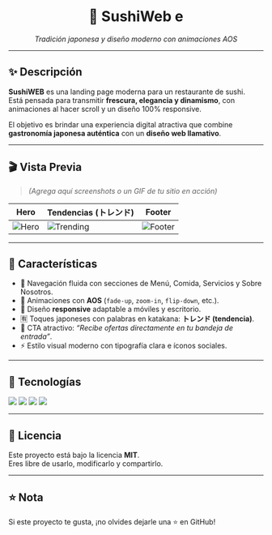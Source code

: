 <h1 align="center">🍣 SushiWeb e</h1>
<p align="center">
  <i>Tradición japonesa y diseño moderno con animaciones AOS</i>
</p>

---

## ✨ Descripción
**SushiWEB** es una landing page moderna para un restaurante de sushi.  
Está pensada para transmitir **frescura, elegancia y dinamismo**, con animaciones al hacer scroll y un diseño 100% responsive.  

El objetivo es brindar una experiencia digital atractiva que combine **gastronomía japonesa auténtica** con un **diseño web llamativo**.  

---

## 🎬 Vista Previa
> *(Agrega aquí screenshots o un GIF de tu sitio en acción)*  

| Hero | Tendencias (トレンド) | Footer |
|------|----------------|--------|
| ![Hero](assets/screenshots/hero.png) | ![Trending](assets/screenshots/trending.png) | ![Footer](assets/screenshots/footer.png) |

---

## 🚀 Características
- 🧭 Navegación fluida con secciones de Menú, Comida, Servicios y Sobre Nosotros.  
- 💫 Animaciones con **AOS** (`fade-up`, `zoom-in`, `flip-down`, etc.).  
- 📱 Diseño **responsive** adaptable a móviles y escritorio.  
- 🈶 Toques japoneses con palabras en katakana: **トレンド (tendencia)**.  
- 📩 CTA atractivo: *“Recibe ofertas directamente en tu bandeja de entrada”*.  
- ⚡ Estilo visual moderno con tipografía clara e íconos sociales.  

---

## 🧩 Tecnologías
<p align="left">
  <img src="https://img.shields.io/badge/HTML5-e34f26?logo=html5&logoColor=fff" />
  <img src="https://img.shields.io/badge/CSS3-1572b6?logo=css3&logoColor=fff" />
  <img src="https://img.shields.io/badge/JavaScript-f7df1e?logo=javascript&logoColor=000" />
  <img src="https://img.shields.io/badge/AOS-animate--on--scroll-000000" />
</p>

---

## 📜 Licencia
Este proyecto está bajo la licencia **MIT**.  
Eres libre de usarlo, modificarlo y compartirlo.  

---

## ⭐ Nota
Si este proyecto te gusta, ¡no olvides dejarle una ⭐ en GitHub!
